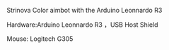 Strinova Color aimbot with the Arduino Leonnardo R3

Hardware:Arduino Leonnardo R3 ，USB Host Shield

Mouse: Logitech G305
